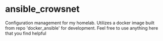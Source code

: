 # ansible_crowsnet
Configuration management for my homelab. Utilizes a docker image built from repo 'docker_ansible' for development. Feel free to use anything here that you find helpful
